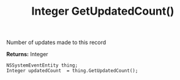 ﻿---
uid: crmscript_ref_NSSystemEventEntity_GetUpdatedCount
title: Integer GetUpdatedCount()
intellisense: NSSystemEventEntity.GetUpdatedCount
keywords: NSSystemEventEntity, GetUpdatedCount
so.topic: reference
---

Number of updates made to this record

**Returns:** Integer


```crmscript
NSSystemEventEntity thing;
Integer updatedCount  = thing.GetUpdatedCount();
```


